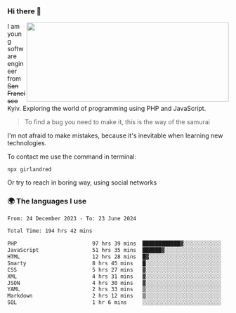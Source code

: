 ### Hi there 👋  

<img align='right' src="https://github-readme-stats.vercel.app/api?username=girlandred&count_private=true&show_icons=true&include_all_commits=true&hide_rank=true&hide_title=true&theme=buefy&card_width=300" width=460 height=180>


I am young software engineer from ~~San Francisco~~ Kyiv. Exploring the world of programming using PHP and JavaScript.


> To find a bug you need to make it, this is the way of the samurai



I'm not afraid to make mistakes, because it's inevitable when learning new technologies.

To contact me use the command in terminal:

```
npx girlandred
```

Or try to reach in boring way, using social networks


### 🌍 The languages I use

<!--START_SECTION:waka-->

```txt
From: 24 December 2023 - To: 23 June 2024

Total Time: 194 hrs 42 mins

PHP                        97 hrs 39 mins  ████████████▓░░░░░░░░░░░░   50.15 %
JavaScript                 51 hrs 35 mins  ██████▓░░░░░░░░░░░░░░░░░░   26.50 %
HTML                       12 hrs 28 mins  █▓░░░░░░░░░░░░░░░░░░░░░░░   06.41 %
Smarty                     8 hrs 45 mins   █░░░░░░░░░░░░░░░░░░░░░░░░   04.50 %
CSS                        5 hrs 27 mins   ▓░░░░░░░░░░░░░░░░░░░░░░░░   02.81 %
XML                        4 hrs 31 mins   ▓░░░░░░░░░░░░░░░░░░░░░░░░   02.32 %
JSON                       4 hrs 30 mins   ▓░░░░░░░░░░░░░░░░░░░░░░░░   02.31 %
YAML                       2 hrs 33 mins   ▒░░░░░░░░░░░░░░░░░░░░░░░░   01.31 %
Markdown                   2 hrs 12 mins   ▒░░░░░░░░░░░░░░░░░░░░░░░░   01.14 %
SQL                        1 hr 6 mins     ░░░░░░░░░░░░░░░░░░░░░░░░░   00.57 %
```

<!--END_SECTION:waka-->
